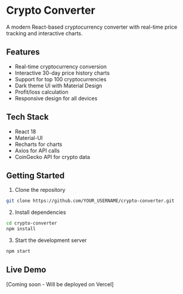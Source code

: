 # Crypto Converter

A modern React-based cryptocurrency converter with real-time price tracking and interactive charts.

## Features

- Real-time cryptocurrency conversion
- Interactive 30-day price history charts
- Support for top 100 cryptocurrencies
- Dark theme UI with Material Design
- Profit/loss calculation
- Responsive design for all devices

## Tech Stack

- React 18
- Material-UI
- Recharts for charts
- Axios for API calls
- CoinGecko API for crypto data

## Getting Started

1. Clone the repository
```bash
git clone https://github.com/YOUR_USERNAME/crypto-converter.git
```

2. Install dependencies
```bash
cd crypto-converter
npm install
```

3. Start the development server
```bash
npm start
```

## Live Demo

[Coming soon - Will be deployed on Vercel]
